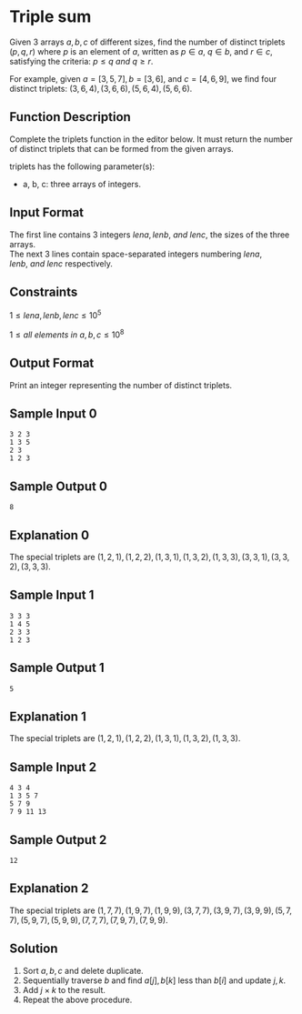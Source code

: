 # Triple sum

Given $3$ arrays $a, b, c$ of different sizes, find the number of distinct triplets $(p, q, r)$ where $p$ is an element of $a$, written as $p ∈ a$, $q ∈ b$, and $r ∈ c$, satisfying the criteria: $p ≤ q\ and\ q ≥ r$.

For example, given $a = [3, 5, 7], b = [3, 6],$ and $c = [4, 6, 9]$, we find four distinct triplets: $(3, 6, 4), (3, 6, 6), (5, 6, 4), (5, 6, 6)$.

## Function Description

Complete the triplets function in the editor below. It must return the number of distinct triplets that can be formed from the given arrays.

triplets has the following parameter(s):

* a, b, c: three arrays of integers.

## Input Format

The first line contains $3$ integers $lena, lenb,\ and\ lenc$, the sizes of the three arrays.\
The next $3$ lines contain space-separated integers numbering $lena, lenb,\ and\ lenc$ respectively.

## Constraints

$1 ≤ lena, lenb, lenc ≤ 10^5$

$1 ≤ all\ elements\ in\ a, b, c ≤ 10^8$

## Output Format

Print an integer representing the number of distinct triplets.

## Sample Input 0

```text
3 2 3
1 3 5
2 3
1 2 3
```

## Sample Output 0

```text
8
```

## Explanation 0

The special triplets are $(1,2,1),(1,2,2),(1,3,1),(1,3,2),(1,3,3),(3,3,1),(3,3,2),(3,3,3)$.

## Sample Input 1

```text
3 3 3
1 4 5
2 3 3
1 2 3
```

## Sample Output 1

```text
5
```

## Explanation 1

The special triplets are $(1,2,1),(1,2,2),(1,3,1),(1,3,2),(1,3,3)$.

## Sample Input 2

```text
4 3 4
1 3 5 7
5 7 9
7 9 11 13
```

## Sample Output 2

```text
12
```

## Explanation 2

The special triplets are $(1,7,7),(1,9,7),(1,9,9),(3,7,7),(3,9,7),(3,9,9),(5,7,7),(5,9,7),(5,9,9),(7,7,7),(7,9,7),(7,9,9)$.

## Solution

1. Sort $a,b,c$ and delete duplicate.
2. Sequentially traverse $b$ and find $a[j], b[k]$ less than $b[i]$ and update $j, k$.
3. Add $j × k$ to the result.
4. Repeat the above procedure.